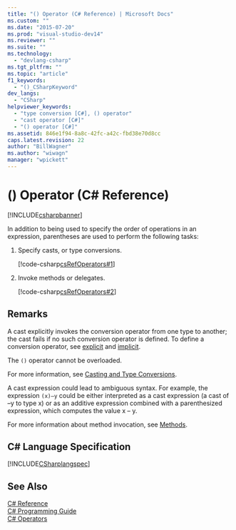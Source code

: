 ```yaml
---
title: "() Operator (C# Reference) | Microsoft Docs"
ms.custom: ""
ms.date: "2015-07-20"
ms.prod: "visual-studio-dev14"
ms.reviewer: ""
ms.suite: ""
ms.technology: 
  - "devlang-csharp"
ms.tgt_pltfrm: ""
ms.topic: "article"
f1_keywords: 
  - "()_CSharpKeyword"
dev_langs: 
  - "CSharp"
helpviewer_keywords: 
  - "type conversion [C#], () operator"
  - "cast operator [C#]"
  - "() operator [C#]"
ms.assetid: 846e1f94-8a8c-42fc-a42c-fbd38e70d8cc
caps.latest.revision: 22
author: "BillWagner"
ms.author: "wiwagn"
manager: "wpickett"
---
```

# () Operator (C# Reference)
[!INCLUDE[csharpbanner](../../../includes/csharpbanner.md)]

In addition to being used to specify the order of operations in an expression, parentheses are used to perform the following tasks:  
  
1.  Specify casts, or type conversions.  
  
     [!code-csharp[csRefOperators#1](../../../snippets/csharp/VS_Snippets_VBCSharp/csrefOperators/CS/csrefOperators.cs#1)]  
  
2.  Invoke methods or delegates.  
  
     [!code-csharp[csRefOperators#2](../../../snippets/csharp/VS_Snippets_VBCSharp/csrefOperators/CS/csrefOperators.cs#2)]  
  
## Remarks  
 A cast explicitly invokes the conversion operator from one type to another; the cast fails if no such conversion operator is defined. To define a conversion operator, see [explicit](../../../csharp/language-reference/keywords/explicit.md) and [implicit](../../../csharp/language-reference/keywords/implicit.md).  
  
 The `()` operator cannot be overloaded.  
  
 For more information, see [Casting and Type Conversions](../../../csharp/programming-guide/types/casting-and-type-conversions.md).  
  
 A cast expression could lead to ambiguous syntax. For example, the expression `(x)–y` could be either interpreted as a cast expression (a cast of –y to type x) or as an additive expression combined with a parenthesized expression, which computes the value x – y.  
  
 For more information about method invocation, see [Methods](../../../csharp/programming-guide/classes-and-structs/methods.md).  
  
## C# Language Specification  
 [!INCLUDE[CSharplangspec](../../../includes/csharplangspec-md.md)]  
  
## See Also  
 [C# Reference](../../../csharp/language-reference/index.md)   
 [C# Programming Guide](../../../csharp/programming-guide/index.md)   
 [C# Operators](../../../csharp/language-reference/operators/index.md)